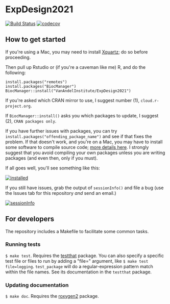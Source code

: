 # ExpDesign2021

[![Build Status](https://travis-ci.org/VanAndelInstitute/ExpDesign2021.png?branch=master)](https://travis-ci.org/VanAndelInstitute/ExpDesign2021)  [![codecov](https://codecov.io/gh/VanAndelInstitute/ExpDesign2021/branch/master/graph/badge.svg)](https://codecov.io/gh/VanAndelInstitute/ExpDesign2021)

## How to get started

If you're using a Mac, you may need to install [Xquartz](https://www.xquartz.org/); do so before proceeding.

Then pull up Rstudio or (if you're a caveman like me) R, and do the following: 

```
install.packages("remotes")
install.packages("BiocManager")
BiocManager::install("VanAndelInstitute/ExpDesign2021")
```

If you're asked which CRAN mirror to use, I suggest number (1), `cloud.r-project.org`.

If `BiocManager::install()` asks you which packages to update, I suggest (2), `CRAN packages only`.

If you have further issues with packages, you can try `install.packages("offending_package_name")` and see if that fixes the problem. 
If that doesn't work, and you're on a Mac, you may have to install some software to compile source code; [more details here](https://mac.r-project.org/tools/).
I strongly suggest that you avoid compiling your own packages unless you are writing packages (and even then, only if you must).

If all goes well, you'll see something like this: 

[![installed](https://github.com/VanAndelInstitute/ExpDesign2021/raw/main/inst/extdata/InstallationResults.png)](https://github.com/VanAndelInstitute/ExpDesign2021)

If you still have issues, grab the output of `sessionInfo()` and file a bug (use the Issues tab for this repository *and* send an email.)

[![sessionInfo](https://raw.githubusercontent.com/VanAndelInstitute/ExpDesign2021/main/inst/extdata/sessionInfo.png)](https://github.com/VanAndelInstitute/ExpDesign2021/issues)


## For developers

The repository includes a Makefile to facilitate some common tasks.

### Running tests

`$ make test`. Requires the [testthat](https://github.com/hadley/testthat) package. You can also specify a specific test file or files to run by adding a "file=" argument, like `$ make test file=logging`. `test_package` will do a regular-expression pattern match within the file names. See its documentation in the `testthat` package.

### Updating documentation

`$ make doc`. Requires the [roxygen2](https://github.com/klutometis/roxygen) package.

